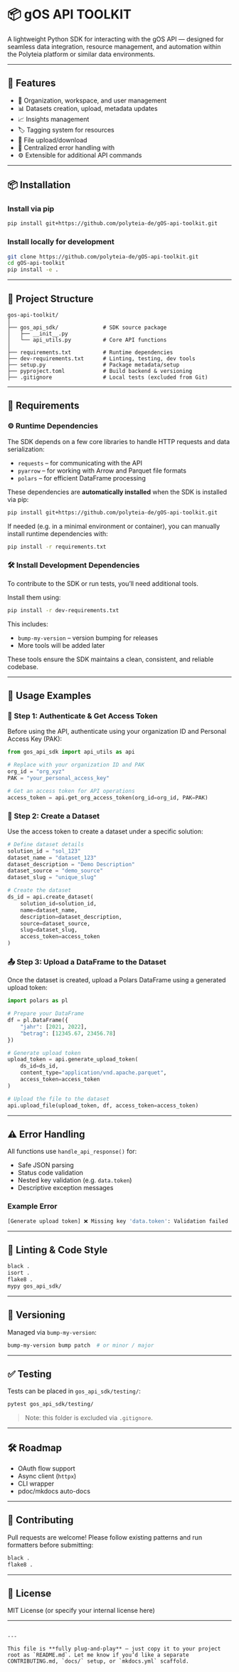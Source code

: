 # 📦 gOS API TOOLKIT

A lightweight Python SDK for interacting with the gOS API — designed for seamless data integration, resource management, and automation within the Polyteia platform or similar data environments.

---

## 🚀 Features

- 🔐 Organization, workspace, and user management
- 📊 Datasets creation, upload, metadata updates
- 📈 Insights management
- 🏷️ Tagging system for resources
- 📁 File upload/download
- 🔁 Centralized error handling with
- ⚙️ Extensible for additional API commands

---

## 📦 Installation

### Install via pip

```bash
pip install git+https://github.com/polyteia-de/gOS-api-toolkit.git
```

### Install locally for development

```bash
git clone https://github.com/polyteia-de/gOS-api-toolkit.git
cd gOS-api-toolkit
pip install -e .
```

---

## 📁 Project Structure

```
gos-api-toolkit/
│
├── gos_api_sdk/              # SDK source package
│   ├── __init__.py
│   └── api_utils.py          # Core API functions
│
├── requirements.txt          # Runtime dependencies
├── dev-requirements.txt      # Linting, testing, dev tools
├── setup.py                  # Package metadata/setup
├── pyproject.toml            # Build backend & versioning
├── .gitignore                # Local tests (excluded from Git)
```

---

## 🔧 Requirements

### ⚙️ Runtime Dependencies

The SDK depends on a few core libraries to handle HTTP requests and data serialization:

* `requests` – for communicating with the API
* `pyarrow` – for working with Arrow and Parquet file formats
* `polars` – for efficient DataFrame processing

These dependencies are **automatically installed** when the SDK is installed via pip:

```bash
pip install git+https://github.com/polyteia-de/gOS-api-toolkit.git
```

If needed (e.g. in a minimal environment or container), you can manually install runtime dependencies with:

```bash
pip install -r requirements.txt
```

### 🛠 Install Development Dependencies

To contribute to the SDK or run tests, you’ll need additional tools.

Install them using:

```bash
pip install -r dev-requirements.txt
```

This includes:

* `bump-my-version` – version bumping for releases
* More tools will be added later

These tools ensure the SDK maintains a clean, consistent, and reliable codebase.

---

## 🧪 Usage Examples

### 📍 Step 1: Authenticate & Get Access Token

Before using the API, authenticate using your organization ID and Personal Access Key (PAK):

```python
from gos_api_sdk import api_utils as api

# Replace with your organization ID and PAK
org_id = "org_xyz"
PAK = "your_personal_access_key"

# Get an access token for API operations
access_token = api.get_org_access_token(org_id=org_id, PAK=PAK)
```

### 📁 Step 2: Create a Dataset

Use the access token to create a dataset under a specific solution:

```python
# Define dataset details
solution_id = "sol_123"
dataset_name = "dataset_123"
dataset_description = "Demo Description"
dataset_source = "demo_source"
dataset_slug = "unique_slug"

# Create the dataset
ds_id = api.create_dataset(
    solution_id=solution_id,
    name=dataset_name,
    description=dataset_description,
    source=dataset_source,
    slug=dataset_slug,
    access_token=access_token
)
```

### 📤 Step 3: Upload a DataFrame to the Dataset

Once the dataset is created, upload a Polars DataFrame using a generated upload token:

```python
import polars as pl

# Prepare your DataFrame
df = pl.DataFrame({
    "jahr": [2021, 2022],
    "betrag": [12345.67, 23456.78]
})

# Generate upload token
upload_token = api.generate_upload_token(
    ds_id=ds_id,
    content_type="application/vnd.apache.parquet",
    access_token=access_token
)

# Upload the file to the dataset
api.upload_file(upload_token, df, access_token=access_token)
```

---

## ⚠️ Error Handling

All functions use `handle_api_response()` for:

* Safe JSON parsing
* Status code validation
* Nested key validation (e.g. `data.token`)
* Descriptive exception messages

### Example Error

```bash
[Generate upload token] ❌ Missing key 'data.token': Validation failed (id must be a valid ID)
```

---

## 🧼 Linting & Code Style

```bash
black .
isort .
flake8 .
mypy gos_api_sdk/
```

---

## 🔖 Versioning

Managed via `bump-my-version`:

```bash
bump-my-version bump patch  # or minor / major
```

---

## ✅ Testing

Tests can be placed in `gos_api_sdk/testing/`:

```bash
pytest gos_api_sdk/testing/
```

> Note: this folder is excluded via `.gitignore`.

---

## 🛠 Roadmap

* OAuth flow support
* Async client (`httpx`)
* CLI wrapper
* pdoc/mkdocs auto-docs

---

## 🤝 Contributing

Pull requests are welcome! Please follow existing patterns and run formatters before submitting:

```bash
black .
flake8 .
```

---

## 📝 License

MIT License (or specify your internal license here)

---

```

---

This file is **fully plug-and-play** — just copy it to your project root as `README.md`. Let me know if you’d like a separate CONTRIBUTING.md, `docs/` setup, or `mkdocs.yml` scaffold.
```
